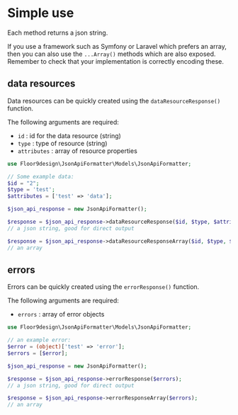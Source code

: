 # Simple use

Each method returns a json string. 

If you use a framework such as Symfony or Laravel which prefers an array, then you can also use the `...Array()` 
methods which are also exposed. Remember to check that your implementation is correctly encoding these. 

## data resources

Data resources can be quickly created using the `dataResourceResponse()` function.

The following arguments are required:

* `id` : id for the data resource (string)
* `type` : type of resource (string)
* `attributes` : array of resource properties 

```php
use Floor9design\JsonApiFormatter\Models\JsonApiFormatter;

// Some example data:
$id = "2"; 
$type = 'test';
$attributes = ['test' => 'data'];

$json_api_response = new JsonApiFormatter();

$response = $json_api_response->dataResourceResponse($id, $type, $attributes); 
// a json string, good for direct output 

$response = $json_api_response->dataResourceResponseArray($id, $type, $attributes); 
// an array 
```

## errors

Errors can be quickly created using the `errorResponse()` function.

The following arguments are required:

* `errors` : array of error objects

```php
use Floor9design\JsonApiFormatter\Models\JsonApiFormatter;

// an example error:
$error = (object)['test' => 'error'];
$errors = [$error];

$json_api_response = new JsonApiFormatter();

$response = $json_api_response->errorResponse($errors);
// a json string, good for direct output 

$response = $json_api_response->errorResponseArray($errors);
// an array 
```


